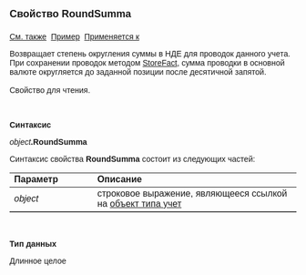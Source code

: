 <html>
<head>
<title>Учет\RoundSumma</title>
</head>

<body>

<p><font size="4" face="Arial"><strong>Свойство RoundSumma<br>
<br>
</strong></font><font face="Arial"><a href="../AsAccounting.html">См. 
также</a>&nbsp; <a href="../../Examples/E_AsAccounting.html">Пример</a>&nbsp; <a
href="../AsAccounting.html">Применяется к</a></font></p>

<p><font face="Arial">Возвращает степень округления суммы в НДЕ для 
проводок данного учета. При сохранении проводок методом <a href="../ASDOC/StoreFact.html">
StoreFact</a>, сумма проводки в основной валюте округляется до заданной позиции 
после десятичной запятой.<br>
<br>
Свойство для чтения.</font></p>

<p class="label">&nbsp;</p>

<p class="label"><font face="Arial"><b>Синтаксис</b></font></p>

<p><font face="Arial"><em>object</em><strong>.RoundSumma</strong></font></p>

<p><font face="Arial">Синтаксис свойства <strong>RoundSumma</strong>
состоит из следующих частей:</font></p>

<table border="1" cellPadding="5" cols="2" frame="below" rules="rows">
<TBODY>
  <tr vAlign="top">
    <td class="label" width="29%"><font face="Arial"><b>Параметр</b></font></td>
    <td class="label" width="71%"><font face="Arial"><strong>Описание</strong></font></td>
  </tr>
  <tr>
    <td width="29%"><em><font face="Arial">object</font></em></td>
    <td width="71%"><font face="Arial">строковое выражение, являющееся 
	ссылкой на <a href="../AsAccounting.html">объект типа учет</a></font></td>
  </tr>
</TBODY>
</table>

<p class="label">&nbsp;</p>

<p class="label"><font face="Arial"><b>Тип данных</b></font></p>

<p class="label"><font face="Arial">Длинное целое</font></p>
</body>
</html>
